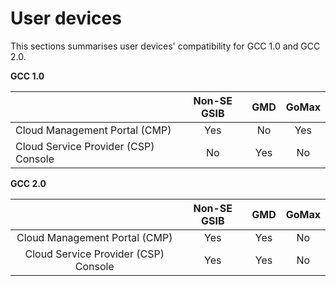 # User devices

This sections summarises user devices' compatibility for GCC 1.0 and GCC 2.0.

<!--![user-devices](./images/user-devices.png)-->
**GCC 1.0**

||  Non-SE GSIB |   GMD | GoMax |
|:-------------| :-------------: |:-------------:|:-------------: |
|Cloud Management Portal (CMP)| Yes | No|  Yes |
|Cloud Service Provider (CSP) Console| No | Yes|  No |


**GCC 2.0**

||  Non-SE GSIB |   GMD | GoMax |
|:-------------:| :-------------: |:-------------:|:-------------: |
|Cloud Management Portal (CMP)| Yes| Yes | No|
|Cloud Service Provider (CSP) Console| Yes | Yes|  No|
